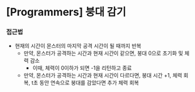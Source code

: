 # [Programmers] 붕대 감기

### 접근법

-   현재의 시간이 몬스터의 마지막 공격 시간이 될 때까지 반복
    -   만약, 몬스터가 공격하는 시간과 현재 시간이 같으면, 붕대 0으로 초기화 및 체력 감소
        -   이때, 체력이 0이하가 되면 -1을 리턴하고 종료
    -   만약, 몬스터가 공격하는 시간과 현재 시간이 다르다면, 붕대 시간 +1, 체력 회복, t초 동안 연속으로 붕대를 감았다면 추가 체력 회복
